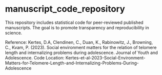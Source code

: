 # manuscript_code_repository
This repository includes statistical code for peer-reviewed published manuscripts. The goal is to promote transparency and reproducibility in science.

Reference:
Kertes, D.A, Clendinen, C., Duan, K., Rabinowitz, J., Browning, C., Kvam, P. (2023). Social environment matters for the relation of telomere length and internalizing problems during adolescence. Journal of Youth and Adolescence.
Code Location:
Kertes-et-al-2023-Social-Environment-Matters-for-Telomere-Length-and-Internalizing-Problems-During-Adolescence

